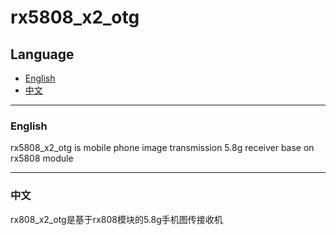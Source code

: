 # rx5808_x2_otg

## Language

- [English](#english)
- [中文](#中文)

---

### English

rx5808_x2_otg is mobile phone image transmission 5.8g receiver base on rx5808 module

---

### 中文

rx808_x2_otg是基于rx808模块的5.8g手机图传接收机
